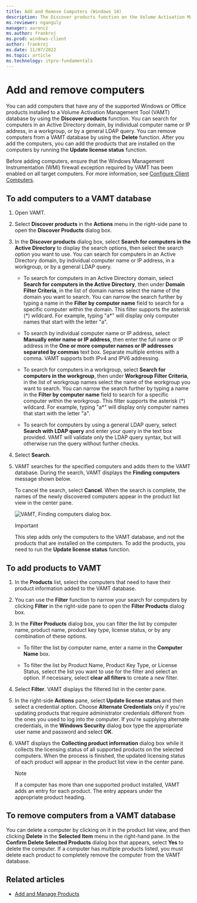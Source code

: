 ```yaml
---
title: Add and Remove Computers (Windows 10)
description: The Discover products function on the Volume Activation Management Tool (VAMT) allows you to search the Active Directory domain or a general LDAP query.
ms.reviewer: nganguly
manager: aaroncz
ms.author: frankroj
ms.prod: windows-client
author: frankroj
ms.date: 11/07/2022
ms.topic: article
ms.technology: itpro-fundamentals
---
```


# Add and remove computers

You can add computers that have any of the supported Windows or Office products installed to a Volume Activation Management Tool (VAMT) database by using the **Discover products** function. You can search for computers in an Active Directory domain, by individual computer name or IP address, in a workgroup, or by a general LDAP query. You can remove computers from a VAMT database by using the **Delete** function. After you add the computers, you can add the products that are installed on the computers by running the **Update license status** function.

Before adding computers, ensure that the Windows Management Instrumentation (WMI) firewall exception required by VAMT has been enabled on all target computers. For more information, see [Configure Client Computers](configure-client-computers-vamt.md).

## To add computers to a VAMT database

1. Open VAMT.

2. Select **Discover products** in the **Actions** menu in the right-side pane to open the **Discover Products** dialog box.

3. In the **Discover products** dialog box, select **Search for computers in the Active Directory** to display the search options, then select the search option you want to use. You can search for computers in an Active Directory domain, by individual computer name or IP address, in a workgroup, or by a general LDAP query.

    - To search for computers in an Active Directory domain, select **Search for computers in the Active Directory**, then under **Domain Filter Criteria**, in the list of domain names select the name of the domain you want to search. You can narrow the search further by typing a name in the **Filter by computer name** field to search for a specific computer within the domain. This filter supports the asterisk (\*) wildcard. For example, typing "a\*" will display only computer names that start with the letter "a".

    - To search by individual computer name or IP address, select **Manually enter name or IP address**, then enter the full name or IP address in the **One or more computer names or IP addresses separated by commas** text box. Separate multiple entries with a comma. VAMT supports both IPv4 and IPV6 addressing.

    - To search for computers in a workgroup, select **Search for computers in the workgroup**, then under **Workgroup Filter Criteria**, in the list of workgroup names select the name of the workgroup you want to search. You can narrow the search further by typing a name in the **Filter by computer name** field to search for a specific computer within the workgroup. This filter supports the asterisk (\*) wildcard. For example, typing "a\*" will display only computer names that start with the letter "a".

    - To search for computers by using a general LDAP query, select **Search with LDAP query** and enter your query in the text box provided. VAMT will validate only the LDAP query syntax, but will otherwise run the query without further checks.

4. Select **Search**.

5. VAMT searches for the specified computers and adds them to the VAMT database. During the search, VAMT displays the **Finding computers** message shown below.

    To cancel the search, select **Cancel**. When the search is complete, the names of the newly discovered computers appear in the product list view in the center pane.

    ![VAMT, Finding computers dialog box.](images/dep-win8-l-vamt-findingcomputerdialog.gif)

    > [!IMPORTANT]
    > This step adds only the computers to the VAMT database, and not the products that are installed on the computers. To add the products, you need to run the **Update license status** function.

## To add products to VAMT

1. In the **Products** list, select the computers that need to have their product information added to the VAMT database.

2. You can use the **Filter** function to narrow your search for computers by clicking **Filter** in the right-side pane to open the **Filter Products** dialog box.

3. In the **Filter Products** dialog box, you can filter the list by computer name, product name, product key type, license status, or by any combination of these options.

    - To filter the list by computer name, enter a name in the **Computer Name** box.

    - To filter the list by Product Name, Product Key Type, or License Status, select the list you want to use for the filter and select an option. If necessary, select **clear all filters** to create a new filter.

4. Select **Filter**. VAMT displays the filtered list in the center pane.

5. In the right-side **Actions** pane, select **Update license status** and then select a credential option. Choose **Alternate Credentials** only if you're updating products that require administrator credentials different from the ones you used to log into the computer. If you're supplying alternate credentials, in the **Windows Security** dialog box type the appropriate user name and password and select **OK**.

6. VAMT displays the **Collecting product information** dialog box while it collects the licensing status of all supported products on the selected computers. When the process is finished, the updated licensing status of each product will appear in the product list view in the center pane.

    > [!NOTE]
    If a computer has more than one supported product installed, VAMT adds an entry for each product. The entry appears under the appropriate product heading.

## To remove computers from a VAMT database

You can delete a computer by clicking on it in the product list view, and then clicking **Delete** in the **Selected Item** menu in the right-hand pane. In the **Confirm Delete Selected Products** dialog box that appears, select **Yes** to delete the computer. If a computer has multiple products listed, you must delete each product to completely remove the computer from the VAMT database.

## Related articles

- [Add and Manage Products](add-manage-products-vamt.md)
